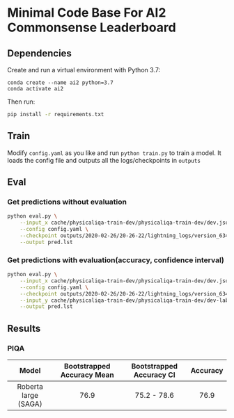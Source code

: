 # Minimal Code Base For AI2 Commonsense Leaderboard

## Dependencies

Create and run a virtual environment with Python 3.7:

```
conda create --name ai2 python=3.7
conda activate ai2
```

Then run:

```bash
pip install -r requirements.txt
```

## Train


Modify `config.yaml` as you like and run `python train.py` to train a model. It loads the config file and outputs all the logs/checkpoints in `outputs`

## Eval

### Get predictions without evaluation
```bash
python eval.py \
    --input_x cache/physicaliqa-train-dev/physicaliqa-train-dev/dev.jsonl \
    --config config.yaml \
    --checkpoint outputs/2020-02-26/20-26-22/lightning_logs/version_6341419/checkpoints/_ckpt_epoch_3_v0.ckpt \
    --output pred.lst
```

### Get predictions with evaluation(accuracy, confidence interval)

```bash
python eval.py \
    --input_x cache/physicaliqa-train-dev/physicaliqa-train-dev/dev.jsonl \
    --config config.yaml \
    --checkpoint outputs/2020-02-26/20-26-22/lightning_logs/version_6341419/checkpoints/_ckpt_epoch_3_v0.ckpt \
    --input_y cache/physicaliqa-train-dev/physicaliqa-train-dev/dev-labels.lst \
    --output pred.lst
```

## Results

### PIQA
|     Model     | Bootstrapped Accuracy Mean | Bootstrapped Accuracy CI | Accuracy |
|:-------------:|:--------------------------:|:------------------------:|:--------:|
| Roberta large (SAGA) |            76.9            |        75.2 - 78.6       |   76.9   |
